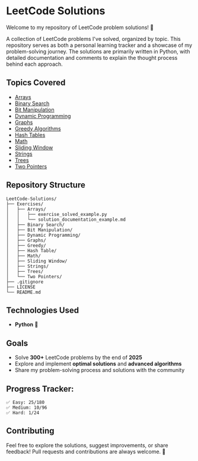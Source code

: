 # LeetCode Solutions

Welcome to my repository of LeetCode problem solutions! 🚀

A collection of LeetCode problems I've solved, organized by topic. This repository serves as both a personal learning tracker and a showcase of my problem-solving journey. The solutions are primarily written in Python, with detailed documentation and comments to explain the thought process behind each approach.

## Topics Covered

- [Arrays ](./Exercises/Arrays/)
- [Binary Search](./Exercises/Binary%20Search/)
- [Bit Manipulation](./Exercises/Bit%20Manipulation/)
- [Dynamic Programming](./Exercises/Dynamic%20Programming/)
- [Graphs](./Exercises/Graphs/)
- [Greedy Algorithms](./Exercises/Greedy/)
- [Hash Tables](./Exercises/Hash%20Table/)
- [Math](./Exercises/Math/)
- [Sliding Window](./Exercises/Sliding%20Window/)
- [Strings](./Exercises/Strings/)
- [Trees](./Exercises/Trees/)
- [Two Pointers](./Exercises/Two%20Pointers/)

## Repository Structure

```
LeetCode-Solutions/
├── Exercises/
│   ├── Arrays/
│   │   ├── exercise_solved_example.py
│   │   └── solution_documentation_example.md
│   ├── Binary Search/
│   ├── Bit Manipulation/
│   ├── Dynamic Programming/
│   ├── Graphs/
│   ├── Greedy/
│   ├── Hash Table/
│   ├── Math/
│   ├── Sliding Window/
│   ├── Strings/
│   ├── Trees/
│   └── Two Pointers/
├── .gitignore
├── LICENSE
└── README.md
```

## Technologies Used

- **Python** 🐍

## Goals

- Solve **300+** LeetCode problems by the end of **2025**
- Explore and implement **optimal solutions** and **advanced algorithms**
- Share my problem-solving process and solutions with the community

## Progress Tracker:

```
✅ Easy: 25/180
✅ Medium: 10/96
✅ Hard: 1/24
```

## Contributing

Feel free to explore the solutions, suggest improvements, or share feedback! Pull requests and contributions are always welcome. 🙌
